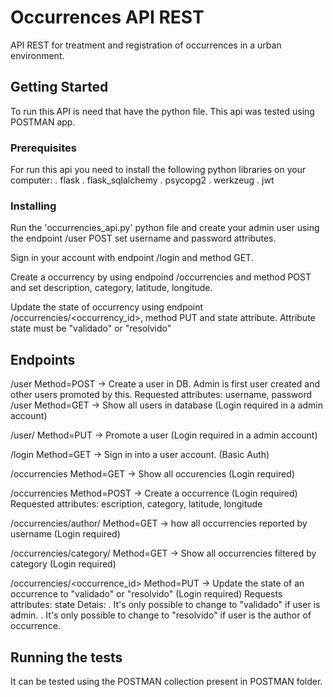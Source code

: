 # Occurrences API REST
API REST for treatment and registration of occurrences in a urban environment.

## Getting Started

To run this API is need that have the python file. This api was tested using POSTMAN app.

### Prerequisites

For run this api you need to install the following python libraries on your computer:
. flask 
. flask_sqlalchemy
. psycopg2
. werkzeug
. jwt



### Installing

Run the 'occurrencies_api.py' python file and create your admin user using the endpoint /user POST set username and password attributes. 

Sign in your account with endpoint /login and method GET.

Create a occurrency by using endpoind /occurrencies and method POST and set description, category, latitude, longitude.

Update the state of occurrency using endpoint /occurrencies/<occurrency_id>, method PUT and state attribute. Attribute state must be "validado" or "resolvido"



## Endpoints

/user
Method=POST -> Create a user in DB. Admin is first user created and other users promoted by this. Requested attributes: username, password
/user
Method=GET -> Show all users in database (Login required in a admin account)

/user/<username>
Method=PUT -> Promote a user <username> (Login required in a admin account)

/login 
Method=GET -> Sign in into a user account. (Basic Auth)

/occurrencies 
Method=GET -> Show all occurencies  (Login required)

/occurrencies
Method=POST -> Create a occurrence (Login required) Requested attributes: escription, category, latitude, longitude
       
/occurrencies/author/<username>
Method=GET -> how all occurrencies reported by username (Login required)

/occurrencies/category/<category> 
Method=GET -> Show all occurrencies filtered by category (Login required)

/occurrencies/<occurrence_id>
Method=PUT -> Update the state of an occurrence to "validado" or "resolvido" (Login required) Requests attributes: state
Detais: 
. It's only possible to change to "validado" if user is admin.
. It's only possible to change to "resolvido" if user is the author of occurrence.

## Running the tests

It can be tested using the POSTMAN collection present in POSTMAN folder.


